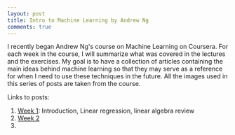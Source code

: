 ```yaml
---
layout: post
title: Intro to Machine Learning by Andrew Ng
comments: true
---
```


I recently began Andrew Ng's course on Machine Learning on Coursera. For each week in the course, I will summarize what was covered in the lectures and the exercises. My goal is to have a collection of articles containing the main ideas behind machine learning so that they may serve as a reference for when I need to use these techniques in the future. All the images used in this series of posts are taken from the course.

Links to posts:
1. <a href="{{site.url}}/2017/07/12/Intro-to-Machine-Learning-by-Andrew-Ng.html">Week 1</a>: Introduction, Linear regression, linear algebra review
2. <a href="{{site.url}}/">Week 2</a>
3. 

<!--excerpt-->
